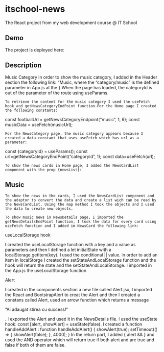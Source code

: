 # itschool-news
The React project from my web development course @ IT School

## Demo
The project is deployed here: 

## Description

Music Category
	In order to show the music category, I added in the Header section the following link: 
“<Link to=”category/music”>Music</Link>, where the “category/music” is the defined parameter in App.js at the <Route path=”/category/:categoryId” element={newsCategory/>}.When the page has loaded, the categoryId is out of the parameter of the route using useParams.

	To retrieve the content for the music category I used the useFetch hook and getNewsCategoryEndPoint function.For the Home page I created the following constants:
const footballUrl = getNewsCategoryEndpoint(“music”, 1, 6);
const musicData = useFetch(musicUrl);
	
	For the NewsCategory page, the music category appears because I created a data constant that uses useFetch which has url as a parameter:
const {categoryId} = useParams();
const url=getNewsCategoryEndPoint(“categoryId”, 1);
const data=useFetch(url);

	To show the news cards in Home page, I added the NewsCardList component with the prop {newsList}:
<section>
  <Container>
    <h1>Music</h1>
    <NewsCardList newsList={newsList}/>
  </Container>
</section>

	To show the news in the cards, I used the NewsCardList component and the adaptor to convert the data and create a list wich can be read by the NewsCardList. Using the map method I took the objects and I used the data to create new objects.

	To show music news in NewsDetails page, I imported the getNewsDetailsEndPoint function, I took the data for every card using useFetch function and I added in NewsCard the following link:
<Link to={`/news/${encodeURIComponent(newsId)}`}>









useLocalStorage hook

I created the useLocalStorage function with a key and a value as parameters and then I defined a let initialState with a localStorage.getItem(key). 
I used the conditional || value.
In order to add an item in localStorge I created the setStateAndLocalStorage function and the hook will return the state and the setStateAndLocalStorage.
I imported in the App.js the useLocalStorage function.



Alert

I created in the components section a new file called Alert.jsx, I imported the React and BootstrapAlert to creat the Alert and then I created a constans called Alert, used an arrow function which returns a message <p> “Ai adaugat stirea cu success!”</p>.
 I exported the Alert and used it in the NewsDetails file.
I used the useState hook: const [alert, showAlert] = useState(false).
I created a function handleAddAlert :
function handleAddAlert() {
    showAlert(true);
    setTimeout(() => {
      showAlert(false);
    }, 4000);
  }
In the return part, I added { alert && <Alert/> } and used the AND operator which will return true if both alert and <Alert/> are true and false if both of them are false.

